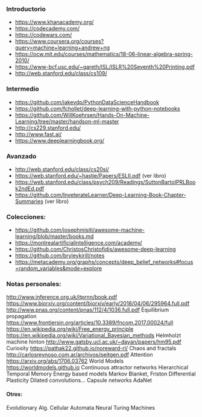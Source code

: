 ﻿### Introductorio
* https://www.khanacademy.org/
* https://codecademy.com/
* https://codewars.com/
* https://www.coursera.org/courses?query=machine+learning+andrew+ng
* https://ocw.mit.edu/courses/mathematics/18-06-linear-algebra-spring-2010/
* https://www-bcf.usc.edu/~gareth/ISL/ISLR%20Seventh%20Printing.pdf
* http://web.stanford.edu/class/cs109/


### Intermedio
* https://github.com/jakevdp/PythonDataScienceHandbook 
* https://github.com/fchollet/deep-learning-with-python-notebooks
* https://github.com/WillKoehrsen/Hands-On-Machine-Learning/tree/master/handson-ml-master
* http://cs229.stanford.edu/
* http://www.fast.ai/
* https://www.deeplearningbook.org/


### Avanzado
* http://web.stanford.edu/class/cs20si/
* https://web.stanford.edu/~hastie/Papers/ESLII.pdf (ver libro)
* https://web.stanford.edu/class/psych209/Readings/SuttonBartoIPRLBook2ndEd.pdf
* https://github.com/InveterateLearner/Deep-Learning-Book-Chapter-Summaries (ver libro)


### Colecciones:
* https://github.com/josephmisiti/awesome-machine-learning/blob/master/books.md
* https://montrealartificialintelligence.com/academy/ 
* https://github.com/ChristosChristofidis/awesome-deep-learning
* https://github.com/brylevkirill/notes
* https://metacademy.org/graphs/concepts/deep_belief_networks#focus=random_variables&mode=explore

### Notas personales:
http://www.inference.org.uk/itprnn/book.pdf
https://www.biorxiv.org/content/biorxiv/early/2018/04/06/295964.full.pdf
http://www.pnas.org/content/pnas/112/4/1036.full.pdf
Equilibrium propagation https://www.frontiersin.org/articles/10.3389/fncom.2017.00024/full
https://en.wikipedia.org/wiki/Free_energy_principle
https://en.wikipedia.org/wiki/Variational_Bayesian_methods
Helmholzt machine hinton http://www.gatsby.ucl.ac.uk/~dayan/papers/hm95.pdf
Curiosity https://pathak22.github.io/noreward-rl/
Chaos and fractals http://carlosreynoso.com.ar/archivos/peitgen.pdf
Attention https://arxiv.org/abs/1706.03762
World Models https://worldmodels.github.io
Continuous attractor networks 
Hierarchical Temporal Memory
Energy based models
Markov Blanket, Friston
Differential Plasticity
Dilated convolutions…
Capsule networks
AdaNet
#### Otros:
Evolutionary Alg. 
Cellular Automata
Neural Turing Machines